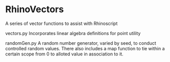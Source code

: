 # RhinoVectors
A series of vector functions to assist with Rhinoscript

vectors.py
Incorporates linear algebra definitions for point utility

randomGen.py
A random number generator, varied by seed, to conduct controlled
random values.
There also includes a map function to tie within a certain scope
from 0 to alloted value in association to it.
